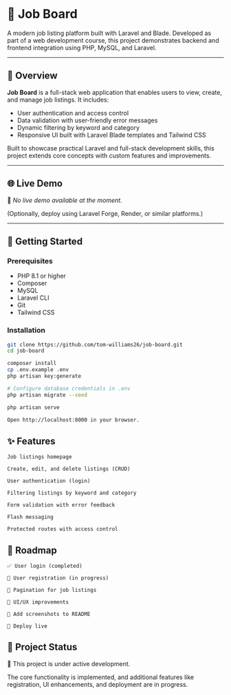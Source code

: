 # 💼 Job Board

A modern job listing platform built with Laravel and Blade. Developed as part of a web development course, this project demonstrates backend and frontend integration using PHP, MySQL, and Laravel.

---

## 📖 Overview

**Job Board** is a full-stack web application that enables users to view, create, and manage job listings. It includes:

- User authentication and access control  
- Data validation with user-friendly error messages  
- Dynamic filtering by keyword and category  
- Responsive UI built with Laravel Blade templates and Tailwind CSS  

Built to showcase practical Laravel and full-stack development skills, this project extends core concepts with custom features and improvements.

---

## 🌐 Live Demo

🚧 *No live demo available at the moment.*

(Optionally, deploy using Laravel Forge, Render, or similar platforms.)

---

## 🚀 Getting Started

### Prerequisites

- PHP 8.1 or higher  
- Composer  
- MySQL  
- Laravel CLI  
- Git  
- Tailwind CSS  

### Installation

```bash
git clone https://github.com/tom-williams26/job-board.git
cd job-board

composer install
cp .env.example .env
php artisan key:generate

# Configure database credentials in .env
php artisan migrate --seed

php artisan serve

Open http://localhost:8000 in your browser.
```

## ✨ Features

    Job listings homepage

    Create, edit, and delete listings (CRUD)

    User authentication (login)

    Filtering listings by keyword and category

    Form validation with error feedback

    Flash messaging

    Protected routes with access control

## 🧭 Roadmap

    ✅ User login (completed)

    🔧 User registration (in progress)

    📄 Pagination for job listings

    🧹 UI/UX improvements

    📸 Add screenshots to README

    🚀 Deploy live

## 📌 Project Status

🚧 This project is under active development.

The core functionality is implemented, and additional features like registration, UI enhancements, and deployment are in progress.
